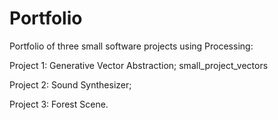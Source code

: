 # Portfolio
Portfolio of three small software projects using Processing:  

Project 1: Generative Vector Abstraction; small_project_vectors

Project 2: Sound Synthesizer; 

Project 3: Forest Scene.

